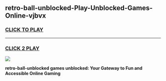 
## retro-ball-unblocked-Play-Unblocked-Games-Online-vjbvx
<h3>
<a href="https://premium76.site?title=retro-ball-unblocked&ref=25A">CLICK TO PLAY</a></h3>
<hr>

<h3>
<a href="https://premium76.site?title=retro-ball-unblocked&ref=25A">CLICK 2 PLAY</a>
  
</h3>

<a href="https://premium76.site?title=retro-ball-unblocked&ref=25A"><img src="https://clearcache.store/games.png"></a>


**retro-ball-unblocked games unblocked: Your Gateway to Fun and Accessible Online Gaming**
